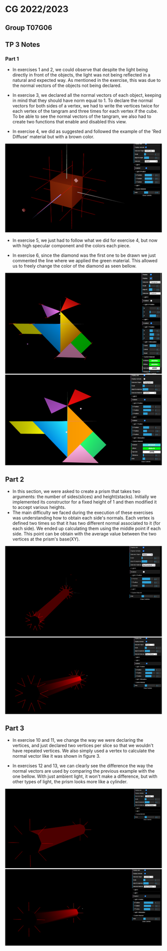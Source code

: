 # CG 2022/2023

## Group T07G06

## TP 3 Notes

### Part 1

- In exercises 1 and 2, we could observe that despite the light being directly in front of the objects, the light was not being reflected in a natural and expected way. As mentioned in the exercise, this was due to the normal vectors of the objects not being declared.

- In exercise 3, we declared all the normal vectors of each object, keeping in mind that they should have norm equal to 1. To declare the normal vectors for both sides of a vertex, we had to write the vertices twice for each vertex of the tangram and three times for each vertex if the cube. To be able to see the normal vectors of the tangram, we also had to create two functions that enable and disabled this view.

- In exercise 4, we did as suggested and followed the example of the 'Red Diffuse' material but with a brown color.

![Screenshot tp3-1](screenshots/cg-t07g06-tp3-1.png)

- In exercise 5, we just had to follow what we did for exercise 4, but now with high specular component and the colors each piece.

- In exercise 6, since the diamond was the first one to be drawn we just commented the line where we applied the green material. This allowed us to freely change the color of the diamond as seen bellow.

![Screenshot tp3-2](screenshots/cg-t07g06-tp3-2-a.png)
![Screenshot tp3-2](screenshots/cg-t07g06-tp3-2-b.png)

## Part 2

- In this section, we were asked to create a prism that takes two arguments: the number of sides(slices) and height(stacks). Initially we implemented its constructor for a fixed height of 1 and then modified it to accept various heights.
- The main difficulty we faced during the execution of these exercises was understanding how to obtain each side's normals. Each vertex is defined two times so that it has two different normal associated to it (for each side). We ended up calculating them using the middle point if each side. This point can be obtain with the average value between the two vertices at the prism's base(XY).

![Screenshot tp3-3](screenshots/cg-t07g06-tp3-3.png)
![Screenshot tp3-3](screenshots/cg-t07g06-tp3-3-b.png)

## Part 3

- In exercise 10 and 11, we change the way we were declaring the vertices, and just declared two vertices per slice so that we wouldn't have repeated vertices. We also simply used a vertex to calculate the normal vector like it was shown in figure 3.

- In exercises 12 and 13, we can clearly see the difference the way the normal vectors are used by comparing the previous example with the one bellow. With just ambient light, it won't make a difference, but with other types of light, the prism looks more like a cylinder.

![Screenshot tp3-4](screenshots/cg-t07g06-tp3-4.png)
![Screenshot tp3-4](screenshots/cg-t07g06-tp3-4-b.png)